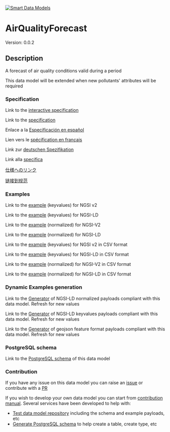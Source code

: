 [![Smart Data Models](https://smartdatamodels.org/wp-content/uploads/2022/01/SmartDataModels_logo.png "Logo")](https://smartdatamodels.org)
# AirQualityForecast
Version: 0.0.2

## Description 

A forecast of air quality conditions valid during a period

This data model will be extended when new pollutants' attributes will be required
### Specification

Link to the [interactive specification](https://swagger.lab.fiware.org/?url=https://smart-data-models.github.io/dataModel.Environment/AirQualityForecast/swagger.yaml)

Link to the [specification](https://github.com/smart-data-models/dataModel.Environment/blob/master/AirQualityForecast/doc/spec.md)

Enlace a la [Especificación en español](https://github.com/smart-data-models/dataModel.Environment/blob/master/AirQualityForecast/doc/spec_ES.md)

Lien vers le [spécification en français](https://github.com/smart-data-models/dataModel.Environment/blob/master/AirQualityForecast/doc/spec_FR.md)

Link zur [deutschen Spezifikation](https://github.com/smart-data-models/dataModel.Environment/blob/master/AirQualityForecast/doc/spec_DE.md)

Link alla [specifica](https://github.com/smart-data-models/dataModel.Environment/blob/master/AirQualityForecast/doc/spec_IT.md)

[仕様へのリンク](https://github.com/smart-data-models/dataModel.Environment/blob/master/AirQualityForecast/doc/spec_JA.md)

[链接到规范](https://github.com/smart-data-models/dataModel.Environment/blob/master/AirQualityForecast/doc/spec_ZH.md)
### Examples

Link to the [example](https://smart-data-models.github.io/dataModel.Environment/AirQualityForecast/examples/example.json) (keyvalues) for NGSI v2

Link to the [example](https://smart-data-models.github.io/dataModel.Environment/AirQualityForecast/examples/example.jsonld) (keyvalues) for NGSI-LD

Link to the [example](https://smart-data-models.github.io/dataModel.Environment/AirQualityForecast/examples/example-normalized.json) (normalized) for NGSI-V2

Link to the [example](https://smart-data-models.github.io/dataModel.Environment/AirQualityForecast/examples/example-normalized.jsonld) (normalized) for NGSI-LD

Link to the [example](https://github.com/smart-data-models/dataModel.Environment/blob/master/AirQualityForecast/examples/example.json.csv) (keyvalues) for NGSI v2 in CSV format

Link to the [example](https://github.com/smart-data-models/dataModel.Environment/blob/master/AirQualityForecast/examples/example.jsonld.csv) (keyvalues) for NGSI-LD in CSV format

Link to the [example](https://github.com/smart-data-models/dataModel.Environment/blob/master/AirQualityForecast/examples/example-normalized.json.csv) (normalized) for NGSI-V2 in CSV format

Link to the [example](https://github.com/smart-data-models/dataModel.Environment/blob/master/AirQualityForecast/examples/example-normalized.jsonld.csv) (normalized) for NGSI-LD in CSV format
### Dynamic Examples generation

Link to the [Generator](https://smartdatamodels.org/extra/ngsi-ld_generator.php?schemaUrl=https://raw.githubusercontent.com/smart-data-models/dataModel.Environment/master/AirQualityForecast/schema.json&email=info@smartdatamodels.org) of NGSI-LD normalized payloads compliant with this data model. Refresh for new values

Link to the [Generator](https://smartdatamodels.org/extra/ngsi-ld_generator_keyvalues.php?schemaUrl=https://raw.githubusercontent.com/smart-data-models/dataModel.Environment/master/AirQualityForecast/schema.json&email=info@smartdatamodels.org) of NGSI-LD keyvalues payloads compliant with this data model. Refresh for new values

Link to the [Generator](https://smartdatamodels.org/extra/geojson_features_generator.php?schemaUrl=https://raw.githubusercontent.com/smart-data-models/dataModel.Environment/master/AirQualityForecast/schema.json&email=info@smartdatamodels.org) of geojson feature format payloads compliant with this data model. Refresh for new values
### PostgreSQL schema

Link to the [PostgreSQL schema](https://github.com/smart-data-models/dataModel.Environment/blob/master/AirQualityForecast/schema.sql) of this data model
### Contribution

 If you have any issue on this data model you can raise an [issue](https://github.com/smart-data-models/dataModel.Environment/issues)  or contribute with a [PR](https://github.com/smart-data-models/dataModel.Environment/pulls)

 If you wish to develop your own data model you can start from [contribution manual](https://bit.ly/contribution_manual). Several services have been developed to help with: 
 - [Test data model repository](https://smartdatamodels.org/index.php/data-models-contribution-api/) including the schema and example payloads, etc
 - [Generate PostgreSQL schema](https://smartdatamodels.org/index.php/sql-service/) to help create a table, create type, etc